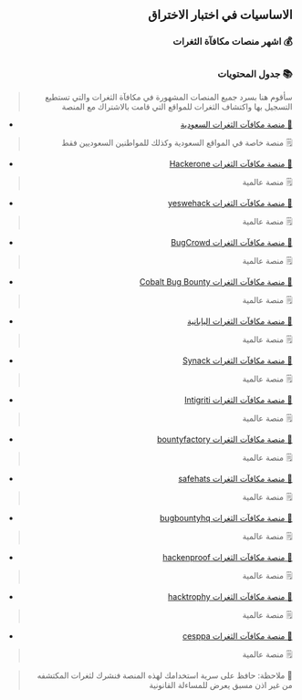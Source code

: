 <h2 dir='rtl' align='right'>الاساسيات في اختبار الاختراق  </h2>
<h3 dir='rtl' align='right'> 💰  اشهر منصات مكافآة الثغرات</h3>

## <h3 dir='rtl' align='right'>📚 جدول المحتويات  </h3>
>  <p dir='rtl' align='right'>   سأقوم هنا بسرد جميع المنصات المشهورة في مكافآة الثغرات والتي تستطيع التسجيل بها واكتشاف الثغرات للمواقع التي قامت بالاشتراك مع المنصة
  
  - [<p dir='rtl' align='right'>🤑 منصة مكافآت الثغرات السعودية </p>](https://bugbounty.sa/ar#/)
  >  <p dir='rtl' align='right'> 🗒 منصة خاصة في المواقع السعودية وكذلك للمواطنين السعوديين فقط
  - [<p dir='rtl' align='right'>🤑  منصة مكافآت الثغرات Hackerone </p>](http://hackerone.com/) 
  >  <p dir='rtl' align='right'> 🗒 منصة عالمية
  - [<p dir='rtl' align='right'>🤑   منصة مكافآت الثغرات yeswehack </p>](http://yeswehack.com/)
  >  <p dir='rtl' align='right'> 🗒 منصة عالمية
  - [<p dir='rtl' align='right'>🤑   منصة مكافآت الثغرات BugCrowd </p>](https://www.bugcrowd.com/)
  >  <p dir='rtl' align='right'> 🗒 منصة عالمية
  - [<p dir='rtl' align='right'>🤑   منصة مكافآت الثغرات Cobalt Bug Bounty </p>](http://bugcrowd.com/)
  >  <p dir='rtl' align='right'> 🗒 منصة عالمية
  - [<p dir='rtl' align='right'>🤑  منصة مكافآت الثغرات اليابانية </p>](http://bugbounty.jp/)
  >  <p dir='rtl' align='right'> 🗒 منصة عالمية
  - [<p dir='rtl' align='right'>🤑   منصة مكافآت الثغرات Synack  </p>](https://www.synack.com)
  >  <p dir='rtl' align='right'> 🗒 منصة عالمية
  - [<p dir='rtl' align='right'>🤑   منصة مكافآت الثغرات Intigriti  </p>](http://intigriti.com)
  >  <p dir='rtl' align='right'> 🗒 منصة عالمية
  - [<p dir='rtl' align='right'>🤑   منصة مكافآت الثغرات bountyfactory  </p>](https://bountyfactory.io/)
  >  <p dir='rtl' align='right'> 🗒 منصة عالمية
  - [<p dir='rtl' align='right'>🤑   منصة مكافآت الثغرات safehats  </p>](https://safehats.com/)
  >  <p dir='rtl' align='right'> 🗒 منصة عالمية
  - [<p dir='rtl' align='right'>🤑   منصة مكافآت الثغرات bugbountyhq  </p>](https://www.bugbountyhq.com/)
  >  <p dir='rtl' align='right'> 🗒 منصة عالمية
  - [<p dir='rtl' align='right'>🤑   منصة مكافآت الثغرات hackenproof  </p>](https://hackenproof.com)
  >  <p dir='rtl' align='right'> 🗒 منصة عالمية
  - [<p dir='rtl' align='right'>🤑   منصة مكافآت الثغرات hacktrophy  </p>](https://hacktrophy.com/)
  >  <p dir='rtl' align='right'> 🗒   منصة عالمية
  - [<p dir='rtl' align='right'>🤑   منصة مكافآت الثغرات cesppa  </p>](https://www.cesppa.com/)
  >  <p dir='rtl' align='right'> 🗒   منصة عالمية

</p>
  
  >  <p dir='rtl' align='right'>🚨 ملاحظة: حافظ على سرية استخدامك لهذه المنصة فنشرك لثغرات المكتشفه من غير اذن مسبق يعرض للمساءلة القانونية
 
